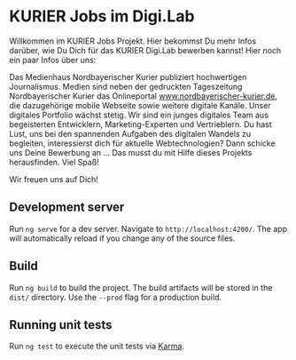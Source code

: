 # KURIER Jobs im Digi.Lab

Willkommen im KURIER Jobs Projekt. Hier bekommst Du mehr Infos darüber, wie Du Dich für das KURIER Digi.Lab bewerben kannst! Hier noch ein paar Infos über uns: 

Das Medienhaus Nordbayerischer Kurier publiziert hochwertigen Journalismus. Medien sind neben der gedruckten Tageszeitung Nordbayerischer Kurier das Onlineportal www.nordbayerischer-kurier.de, die dazugehörige mobile Webseite sowie weitere digitale Kanäle. Unser digitales Portfolio wächst stetig.  Wir sind ein junges digitales Team aus begeisterten Entwicklern, Marketing-Experten und Vertrieblern. Du hast Lust, uns bei den spannenden Aufgaben des digitalen Wandels zu begleiten, interessierst dich für aktuelle Webtechnologien? Dann schicke uns Deine Bewerbung an ... Das musst du mit Hilfe dieses Projekts herausfinden. Viel Spaß! 

Wir freuen uns auf Dich! 

## Development server

Run `ng serve` for a dev server. Navigate to `http://localhost:4200/`. The app will automatically reload if you change any of the source files.

## Build

Run `ng build` to build the project. The build artifacts will be stored in the `dist/` directory. Use the `--prod` flag for a production build.

## Running unit tests

Run `ng test` to execute the unit tests via [Karma](https://karma-runner.github.io).
